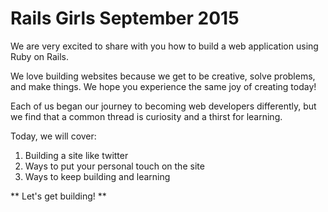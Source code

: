 # Rails Girls September 2015

We are very excited to share with you how to build a web application using Ruby on Rails.

We love building websites because we get to be creative, solve problems, and make things.  We hope you experience the same joy of creating today!

Each of us began our journey to becoming web developers differently, but we find that a common thread is curiosity and a thirst for learning.

Today, we will cover:

1. Building a site like twitter
2. Ways to put your personal touch on the site
3. Ways to keep building and learning

** Let's get building! **

